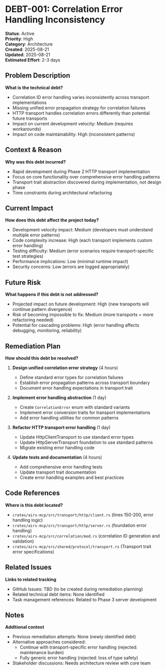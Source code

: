 # DEBT-001: Correlation Error Handling Inconsistency

**Status**: Active  
**Priority**: High  
**Category**: Architecture  
**Created**: 2025-08-21  
**Updated**: 2025-08-21  
**Estimated Effort**: 2-3 days

## Problem Description
**What is the technical debt?**
- Correlation ID error handling varies inconsistently across transport implementations
- Missing unified error propagation strategy for correlation failures
- HTTP transport handles correlation errors differently than potential future transports
- Impact on current development velocity: Medium (requires workarounds)
- Impact on code maintainability: High (inconsistent patterns)

## Context & Reason
**Why was this debt incurred?**
- Rapid development during Phase 2 HTTP transport implementation
- Focus on core functionality over comprehensive error handling patterns
- Transport trait abstraction discovered during implementation, not design phase
- Time constraints during architectural refactoring

## Current Impact
**How does this debt affect the project today?**
- Development velocity impact: Medium (developers must understand multiple error patterns)
- Code complexity increase: High (each transport implements custom error handling)
- Testing difficulty: Medium (error scenarios require transport-specific test strategies)
- Performance implications: Low (minimal runtime impact)
- Security concerns: Low (errors are logged appropriately)

## Future Risk
**What happens if this debt is not addressed?**
- Projected impact on future development: High (new transports will continue pattern divergence)
- Risk of becoming impossible to fix: Medium (more transports = more refactoring needed)
- Potential for cascading problems: High (error handling affects debugging, monitoring, reliability)

## Remediation Plan
**How should this debt be resolved?**
1. **Design unified correlation error strategy** (4 hours)
   - Define standard error types for correlation failures
   - Establish error propagation patterns across transport boundary
   - Document error handling expectations in transport trait

2. **Implement error handling abstraction** (1 day)
   - Create `CorrelationError` enum with standard variants
   - Implement error conversion traits for transport implementations
   - Add error handling utilities for common patterns

3. **Refactor HTTP transport error handling** (1 day)
   - Update HttpClientTransport to use standard error types
   - Update HttpServerTransport foundation to use standard patterns
   - Migrate existing error handling code

4. **Update tests and documentation** (4 hours)
   - Add comprehensive error handling tests
   - Update transport trait documentation
   - Create error handling examples and best practices

## Code References
**Where is this debt located?**
- `crates/airs-mcp/src/transport/http/client.rs` (lines 150-200, error handling logic)
- `crates/airs-mcp/src/transport/http/server.rs` (foundation error handling)
- `crates/airs-mcp/src/correlation/mod.rs` (correlation ID generation and validation)
- `crates/airs-mcp/src/shared/protocol/transport.rs` (Transport trait error specifications)

## Related Issues
**Links to related tracking**
- GitHub Issues: TBD (to be created during remediation planning)
- Related technical debt items: None identified
- Task management references: Related to Phase 3 server development

## Notes
**Additional context**
- Previous remediation attempts: None (newly identified debt)
- Alternative approaches considered: 
  - Continue with transport-specific error handling (rejected: maintenance burden)
  - Fully generic error handling (rejected: loss of type safety)
- Stakeholder discussions: Needs architecture review with core team
